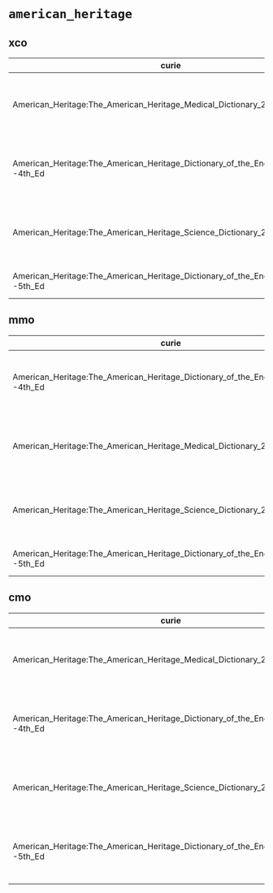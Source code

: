 # `american_heritage`

## xco

| curie                                                                              |   usages | nodes                                                                                                                                                                                                                                                                                                      |
|------------------------------------------------------------------------------------|----------|------------------------------------------------------------------------------------------------------------------------------------------------------------------------------------------------------------------------------------------------------------------------------------------------------------|
| American_Heritage:The_American_Heritage_Medical_Dictionary_2007                    |       40 | [XCO:0000046](http://purl.obolibrary.org/obo/XCO_0000046), [XCO:0000052](http://purl.obolibrary.org/obo/XCO_0000052), [XCO:0000055](http://purl.obolibrary.org/obo/XCO_0000055), [XCO:0000139](http://purl.obolibrary.org/obo/XCO_0000139), [XCO:0000167](http://purl.obolibrary.org/obo/XCO_0000167), ... |
| American_Heritage:The_American_Heritage_Dictionary_of_the_English_Language--4th_Ed |       22 | [XCO:0000043](http://purl.obolibrary.org/obo/XCO_0000043), [XCO:0000135](http://purl.obolibrary.org/obo/XCO_0000135), [XCO:0000159](http://purl.obolibrary.org/obo/XCO_0000159), [XCO:0000163](http://purl.obolibrary.org/obo/XCO_0000163), [XCO:0000233](http://purl.obolibrary.org/obo/XCO_0000233), ... |
| American_Heritage:The_American_Heritage_Science_Dictionary_2005                    |       13 | [XCO:0000023](http://purl.obolibrary.org/obo/XCO_0000023), [XCO:0000088](http://purl.obolibrary.org/obo/XCO_0000088), [XCO:0000089](http://purl.obolibrary.org/obo/XCO_0000089), [XCO:0000103](http://purl.obolibrary.org/obo/XCO_0000103), [XCO:0000104](http://purl.obolibrary.org/obo/XCO_0000104), ... |
| American_Heritage:The_American_Heritage_Dictionary_of_the_English_Language--5th_Ed |        3 | [XCO:0000502](http://purl.obolibrary.org/obo/XCO_0000502), [XCO:0000503](http://purl.obolibrary.org/obo/XCO_0000503), [XCO:0000526](http://purl.obolibrary.org/obo/XCO_0000526)                                                                                                                            |

## mmo

| curie                                                                              |   usages | nodes                                                                                                                                                                                                                                                                                                      |
|------------------------------------------------------------------------------------|----------|------------------------------------------------------------------------------------------------------------------------------------------------------------------------------------------------------------------------------------------------------------------------------------------------------------|
| American_Heritage:The_American_Heritage_Dictionary_of_the_English_Language--4th_Ed |       50 | [MMO:0000004](http://purl.obolibrary.org/obo/MMO_0000004), [MMO:0000036](http://purl.obolibrary.org/obo/MMO_0000036), [MMO:0000096](http://purl.obolibrary.org/obo/MMO_0000096), [MMO:0000136](http://purl.obolibrary.org/obo/MMO_0000136), [MMO:0000168](http://purl.obolibrary.org/obo/MMO_0000168), ... |
| American_Heritage:The_American_Heritage_Medical_Dictionary_2007                    |       36 | [MMO:0000111](http://purl.obolibrary.org/obo/MMO_0000111), [MMO:0000165](http://purl.obolibrary.org/obo/MMO_0000165), [MMO:0000167](http://purl.obolibrary.org/obo/MMO_0000167), [MMO:0000219](http://purl.obolibrary.org/obo/MMO_0000219), [MMO:0000220](http://purl.obolibrary.org/obo/MMO_0000220), ... |
| American_Heritage:The_American_Heritage_Science_Dictionary_2005                    |        6 | [MMO:0000212](http://purl.obolibrary.org/obo/MMO_0000212), [MMO:0000329](http://purl.obolibrary.org/obo/MMO_0000329), [MMO:0000357](http://purl.obolibrary.org/obo/MMO_0000357), [MMO:0000511](http://purl.obolibrary.org/obo/MMO_0000511), [MMO:0000568](http://purl.obolibrary.org/obo/MMO_0000568), ... |
| American_Heritage:The_American_Heritage_Dictionary_of_the_English_Language--5th_Ed |        3 | [MMO:0000583](http://purl.obolibrary.org/obo/MMO_0000583), [MMO:0000584](http://purl.obolibrary.org/obo/MMO_0000584), [MMO:0000588](http://purl.obolibrary.org/obo/MMO_0000588)                                                                                                                            |

## cmo

| curie                                                                              |   usages | nodes                                                                                                                                                                                                                                                                                                      |
|------------------------------------------------------------------------------------|----------|------------------------------------------------------------------------------------------------------------------------------------------------------------------------------------------------------------------------------------------------------------------------------------------------------------|
| American_Heritage:The_American_Heritage_Medical_Dictionary_2007                    |      471 | [CMO:0000016](http://purl.obolibrary.org/obo/CMO_0000016), [CMO:0000074](http://purl.obolibrary.org/obo/CMO_0000074), [CMO:0000075](http://purl.obolibrary.org/obo/CMO_0000075), [CMO:0000081](http://purl.obolibrary.org/obo/CMO_0000081), [CMO:0000082](http://purl.obolibrary.org/obo/CMO_0000082), ... |
| American_Heritage:The_American_Heritage_Dictionary_of_the_English_Language--4th_Ed |      122 | [CMO:0000000](http://purl.obolibrary.org/obo/CMO_0000000), [CMO:0000001](http://purl.obolibrary.org/obo/CMO_0000001), [CMO:0000050](http://purl.obolibrary.org/obo/CMO_0000050), [CMO:0000077](http://purl.obolibrary.org/obo/CMO_0000077), [CMO:0000103](http://purl.obolibrary.org/obo/CMO_0000103), ... |
| American_Heritage:The_American_Heritage_Science_Dictionary_2005                    |       75 | [CMO:0000333](http://purl.obolibrary.org/obo/CMO_0000333), [CMO:0000626](http://purl.obolibrary.org/obo/CMO_0000626), [CMO:0000627](http://purl.obolibrary.org/obo/CMO_0000627), [CMO:0000773](http://purl.obolibrary.org/obo/CMO_0000773), [CMO:0000774](http://purl.obolibrary.org/obo/CMO_0000774), ... |
| American_Heritage:The_American_Heritage_Dictionary_of_the_English_Language--5th_Ed |        7 | [CMO:0002726](http://purl.obolibrary.org/obo/CMO_0002726), [CMO:0002728](http://purl.obolibrary.org/obo/CMO_0002728), [CMO:0002733](http://purl.obolibrary.org/obo/CMO_0002733), [CMO:0002734](http://purl.obolibrary.org/obo/CMO_0002734), [CMO:0002735](http://purl.obolibrary.org/obo/CMO_0002735), ... |

